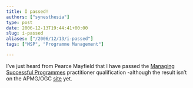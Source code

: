 ```yaml
---
title: I passed!
authors: ["synesthesia"]
type: post
date: 2006-12-13T19:44:41+00:00
slug: i-passed 
aliases: ["/2006/12/13/i-passed"]
tags: ["MSP", "Programme Management"]

---
```

I&#8217;ve just heard from Pearce Mayfield that I have passed the [Managing Successful Programmes][1] practitioner qualification -although the result isn&#8217;t on the APMG/OGC [site][2] yet.

 [1]: https://www.pearcemayfield.com/msp/index.html
 [2]: https://www.programmes.org/web/site/home/Home.asp
